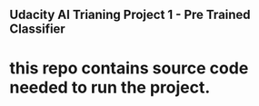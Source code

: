 ## Udacity AI Trianing Project 1 - Pre Trained Classifier
# this repo contains source code needed to run the project.
